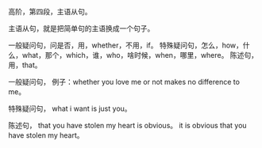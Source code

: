 高阶，第四段，主语从句。

主语从句，就是把简单句的主语换成一个句子。

一般疑问句，问是否，用，whether，不用，if。
特殊疑问句，怎么，how，什么，what，那个，which，谁，who，啥时候，when，哪里，where。
陈述句，用，that。

一般疑问句，
例子：whether you love me or not makes no difference to me。

特殊疑问句，
what i want is just you。

陈述句，
that you have stolen my heart is obvious。
it is obvious that you have stolen my heart。


